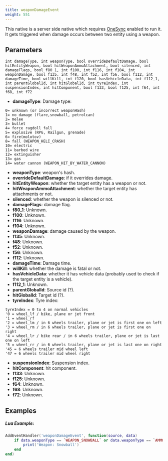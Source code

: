 ```yaml
---
title: weaponDamageEvent
weight: 551
---
```


This native is a server side native which requires [OneSync](https://forum.cfx.re/t/the-onesync-eap-and-you/165931) enabled to run it. It gets triggered when damage occurs between two entity using a weapon.

Parameters
----------

```
int damageType, int weaponType, bool overrideDefaultDamage, bool hitEntityWeapon, bool hitWeaponAmmoAttachment, bool silenced, int damageFlags, bool f80_1, int f100, int f116, int f104, int weaponDamage, bool f135, int f48, int f52, int f56, bool f112, int damageTime, bool willKill, int f120, bool hasVehicleData, int f112_1, int parentGlobalId, int hitGlobalId, int tyreIndex, int suspensionIndex, int hitComponent, bool f133, bool f125, int f64, int f68, int f72
```

- **damageType**: Damage type: 
```
0= unknown (or incorrect weaponHash)
1= no damage (flare,snowball, petrolcan)  
2= melee  
3= bullet  
4= force ragdoll fall  
5= explosive (RPG, Railgun, grenade)  
6= fire(molotov)  
8= fall (WEAPON_HELI_CRASH)  
10= electric  
11= barbed wire  
12= extinguisher  
13= gas  
14= water cannon (WEAPON_HIT_BY_WATER_CANNON)  
```
- **weaponType**: weapon's hash.
- **overrideDefaultDamage**: if it overrides damage.
- **hitEntityWeapon**: whether the target entity has a weapon or not.
- **hitWeaponAmmoAttachment**: whether the target entity has attachments or not.
- **silenced**: whether the weapon is silenced or not.
- **damageFlags**: damage flag.
- **f80_1**: Unknown.
- **f100**: Unknown.
- **f116**: Unknown.
- **f104**: Unknown.
- **weaponDamage**: damage caused by the weapon.
- **f135**: Unknown.
- **f48**: Unknown.
- **f52**: Unknown.
- **f56**: Unknown.
- **f112**: Unknown.
- **damageTime**: Damage time.
- **willKill**: whether the damage is fatal or not.
- **hasVehicleData**: whether it has vehicle data (probably used to check if the target entity is a vehicle).
- **f112_1**: Unknown.
- **parentGlobalId**: Source id (?).
- **hitGlobalId**: Target id (?).
- **tyreIndex**: Tyre index:
```
tyreIndex = 0 to 4 on normal vehicles  
'0 = wheel_lf / bike, plane or jet front  
'1 = wheel_rf  
'2 = wheel_lm / in 6 wheels trailer, plane or jet is first one on left  
'3 = wheel_rm / in 6 wheels trailer, plane or jet is first one on right  
'4 = wheel_lr / bike rear / in 6 wheels trailer, plane or jet is last one on left  
'5 = wheel_rr / in 6 wheels trailer, plane or jet is last one on right  
'45 = 6 wheels trailer mid wheel left  
'47 = 6 wheels trailer mid wheel right  
```
- **suspensionIndex**: Suspension index.
- **hitComponent**: hit component.
- **f133**: Unknown.
- **f125**: Unknown.
- **f64**: Unknown.
- **f68**: Unknown.
- **f72**: Unknown.


Examples
--------
##### Lua Example:
```lua
AddEventHandler('weaponDamageEvent', function(source, data)
    if data.weaponType == `WEAPON_SNOWBALL` or data.weaponType == `AMMO_SNOWBALL` then 
        print('Weapon: Snowball')
    end
end)
```
